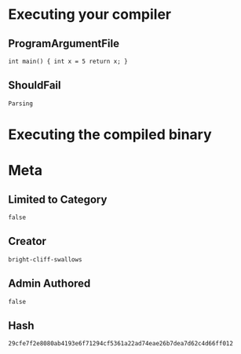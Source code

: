 # Executing your compiler

## ProgramArgumentFile

```
int main() { int x = 5 return x; }
```

## ShouldFail

```
Parsing
```

# Executing the compiled binary

# Meta

## Limited to Category

```
false
```

## Creator

```
bright-cliff-swallows
```

## Admin Authored

```
false
```

## Hash

```
29cfe7f2e8080ab4193e6f71294cf5361a22ad74eae26b7dea7d62c4d66ff012
```
